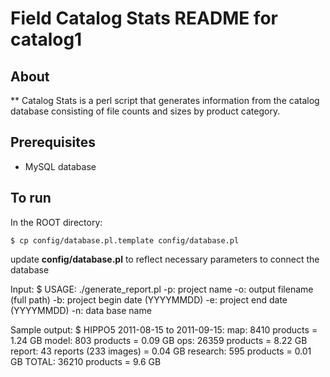 # Field Catalog Stats README for catalog1

## About

** Catalog Stats is a perl script that generates information from the catalog database consisting of file counts and sizes by product category.

## Prerequisites

- MySQL database

## To run 

In the ROOT directory:

    $ cp config/database.pl.template config/database.pl

update **config/database.pl** to reflect necessary parameters to connect the database


Input:
    $ USAGE: ./generate_report.pl
	-p: project name
	-o: output filename (full path)
	-b: project begin date (YYYYMMDD)
	-e: project end date (YYYYMMDD)
	-n: data base name

Sample output:
    $ HIPPO5 2011-08-15  to 2011-09-15:
        map: 8410 products = 1.24 GB
        model: 803 products = 0.09 GB
        ops: 26359 products = 8.22 GB
        report: 43 reports (233 images) = 0.04 GB
        research: 595 products = 0.01 GB
      TOTAL: 36210 products = 9.6 GB


    



